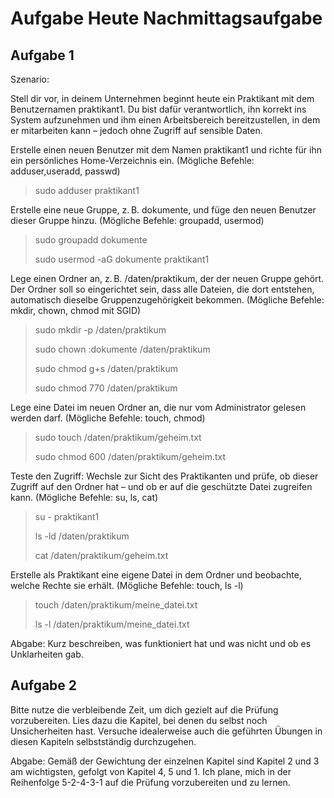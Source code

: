 # Aufgabe Heute Nachmittagsaufgabe

## Aufgabe 1

Szenario:

Stell dir vor, in deinem Unternehmen beginnt heute ein Praktikant mit dem Benutzernamen praktikant1. Du bist dafür verantwortlich, ihn korrekt ins System aufzunehmen und ihm einen Arbeitsbereich bereitzustellen, in dem er mitarbeiten kann – jedoch ohne Zugriff auf sensible Daten.

Erstelle einen neuen Benutzer mit dem Namen praktikant1 und richte für ihn ein persönliches Home-Verzeichnis ein.
(Mögliche Befehle: adduser,useradd, passwd)

> sudo adduser praktikant1

Erstelle eine neue Gruppe, z. B. dokumente, und füge den neuen Benutzer dieser Gruppe hinzu.
(Mögliche Befehle: groupadd, usermod)

> sudo groupadd dokumente
>
> sudo usermod -aG dokumente praktikant1

Lege einen Ordner an, z. B. /daten/praktikum, der der neuen Gruppe gehört.
Der Ordner soll so eingerichtet sein, dass alle Dateien, die dort entstehen, automatisch dieselbe Gruppenzugehörigkeit bekommen.
(Mögliche Befehle: mkdir, chown, chmod mit SGID)

> sudo mkdir -p /daten/praktikum
>
> sudo chown :dokumente /daten/praktikum
>
> sudo chmod g+s /daten/praktikum
>
> sudo chmod 770 /daten/praktikum

Lege eine Datei im neuen Ordner an, die nur vom Administrator gelesen werden darf.
(Mögliche Befehle: touch, chmod)

> sudo touch /daten/praktikum/geheim.txt
>
> sudo chmod 600 /daten/praktikum/geheim.txt

Teste den Zugriff:
Wechsle zur Sicht des Praktikanten und prüfe, ob dieser Zugriff auf den Ordner hat – und ob er auf die geschützte Datei zugreifen kann.
(Mögliche Befehle: su, ls, cat)

> su - praktikant1
>
> ls -ld /daten/praktikum
>
> cat /daten/praktikum/geheim.txt

Erstelle als Praktikant eine eigene Datei in dem Ordner und beobachte, welche Rechte sie erhält.
(Mögliche Befehle: touch, ls -l)

> touch /daten/praktikum/meine_datei.txt
>
> ls -l /daten/praktikum/meine_datei.txt

Abgabe: Kurz beschreiben, was funktioniert hat und was nicht und ob es Unklarheiten gab.

## Aufgabe 2

Bitte nutze die verbleibende Zeit, um dich gezielt auf die Prüfung vorzubereiten. Lies dazu die Kapitel, bei denen du selbst noch Unsicherheiten hast. Versuche idealerweise auch die geführten Übungen in diesen Kapiteln selbstständig durchzugehen.

Abgabe: Gemäß der Gewichtung der einzelnen Kapitel sind Kapitel 2 und 3 am wichtigsten, gefolgt von Kapitel 4, 5 und 1. Ich plane, mich in der Reihenfolge 5-2-4-3-1 auf die Prüfung vorzubereiten und zu lernen.
